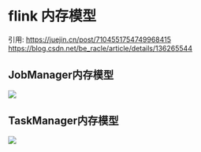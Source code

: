 # flink 内存模型

引用: https://juejin.cn/post/7104551754749968415
https://blog.csdn.net/be_racle/article/details/136265544

## JobManager内存模型

<img src="flink-jobmanager-memory-model.png" thumbnail="true" />

## TaskManager内存模型

<img src="flink-taskmanager-memory-model.png" thumbnail="true" />